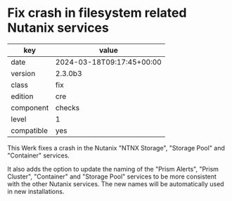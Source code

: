 [//]: # (werk v2)
# Fix crash in filesystem related Nutanix services

key        | value
---------- | ---
date       | 2024-03-18T09:17:45+00:00
version    | 2.3.0b3
class      | fix
edition    | cre
component  | checks
level      | 1
compatible | yes

This Werk fixes a crash in the Nutanix "NTNX Storage", "Storage Pool"
and "Container" services.

It also adds the option to update the naming of the "Prism Alerts",
"Prism Cluster", "Container" and "Storage Pool" services to be more consistent
with the other Nutanix services. The new names will be automatically used in new
installations.
